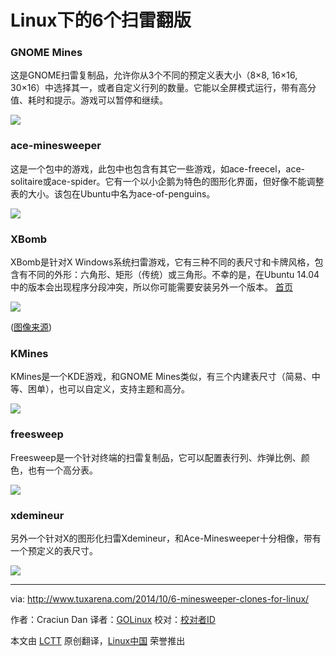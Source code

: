 Linux下的6个扫雷翻版
================================================================================
### GNOME Mines ###

这是GNOME扫雷复制品，允许你从3个不同的预定义表大小（8×8, 16×16, 30×16）中选择其一，或者自定义行列的数量。它能以全屏模式运行，带有高分值、耗时和提示。游戏可以暂停和继续。

![](http://www.tuxarena.com/wp-content/uploads/2014/10/gnome-mines1.jpg)

### ace-minesweeper ###

这是一个包中的游戏，此包中也包含有其它一些游戏，如ace-freecel，ace-solitaire或ace-spider。它有一个以小企鹅为特色的图形化界面，但好像不能调整表的大小。该包在Ubuntu中名为ace-of-penguins。

![](http://www.tuxarena.com/wp-content/uploads/2014/10/ace-minesweeper.jpg)

### XBomb ###

XBomb是针对X Windows系统扫雷游戏，它有三种不同的表尺寸和卡牌风格，包含有不同的外形：六角形、矩形（传统）或三角形。不幸的是，在Ubuntu 14.04中的版本会出现程序分段冲突，所以你可能需要安装另外一个版本。
[首页][1]

![](http://www.tuxarena.com/wp-content/uploads/2014/10/xbomb.png)

([图像来源][1])

### KMines ###

KMines是一个KDE游戏，和GNOME Mines类似，有三个内建表尺寸（简易、中等、困单），也可以自定义，支持主题和高分。

![](http://www.tuxarena.com/wp-content/uploads/2014/10/kmines.jpg)

### freesweep ###

Freesweep是一个针对终端的扫雷复制品，它可以配置表行列、炸弹比例、颜色，也有一个高分表。

![](http://www.tuxarena.com/wp-content/uploads/2014/10/freesweep.jpg)

### xdemineur ###

另外一个针对X的图形化扫雷Xdemineur，和Ace-Minesweeper十分相像，带有一个预定义的表尺寸。

![](http://www.tuxarena.com/wp-content/uploads/2014/10/xdemineur.jpg)

--------------------------------------------------------------------------------

via: http://www.tuxarena.com/2014/10/6-minesweeper-clones-for-linux/

作者：Craciun Dan 
译者：[GOLinux](https://github.com/GOLinux)
校对：[校对者ID](https://github.com/校对者ID)

本文由 [LCTT](https://github.com/LCTT/TranslateProject) 原创翻译，[Linux中国](http://linux.cn/) 荣誉推出

[1]:http://www.gedanken.org.uk/software/xbomb/
